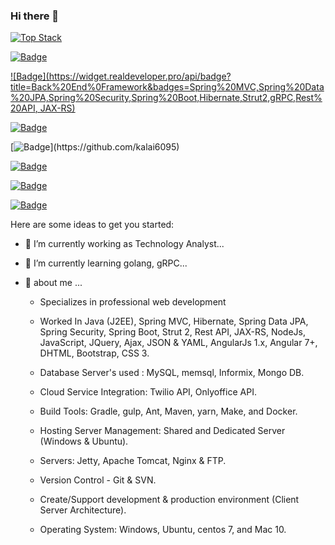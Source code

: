 ### Hi there 👋


[![Top Stack](https://widget.realdeveloper.pro/api/top?stack=Java,Node.js,Python)](https://github.com/kalai6095)

[![Badge](https://widget.realdeveloper.pro/api/badge?title=Languages&badges=Java,Node.js,Python,Golang,JavaScript,SQL)](https://github.com/kalai6095)

[![Badge](https://widget.realdeveloper.pro/api/badge?title=Back%20End%0Framework&badges=Spring%20MVC,Spring%20Data%20JPA,Spring%20Security,Spring%20Boot,Hibernate,Strut2,gRPC,Rest%20API, JAX-RS)](https://github.com/kalai6095)

[![Badge](https://widget.realdeveloper.pro/api/badge?title=Back%20End%0Framework&badges=Express.js,Angular,jQuery,Socket.io,Bootstrap)](https://github.com/kalai6095)

[![Badge](https://widget.realdeveloper.pro/api/badge?title=AWS&badges=IAM,EC2,EKS,Lambda,MSK,Secret/session%20Manager,SNS,SQS,SES,Cloudwatch,...)](https://github.com/kalai6095)

[![Badge](https://widget.realdeveloper.pro/api/badge?title=Database&badges=MySQL,Informix,memSQL,MongoDB)](https://github.com/kalai6095)

[![Badge](https://widget.realdeveloper.pro/api/badge?title=Build%20Tool&badges=Maven,Ant,Gradle,Make)](https://github.com/kalai6095)

[![Badge](https://widget.realdeveloper.pro/api/badge?title=CI&badges=Jenkin)](https://github.com/kalai6095)



Here are some ideas to get you started:

- 🔭 I’m currently working as  Technology Analyst...

- 🌱 I’m currently learning golang, gRPC...

<!-- - 👯 I’m looking to collaborate on ...
- 🤔 I’m looking for help with ...
- 📫 How to reach me: ...
- 😄 Pronouns: ...
- ⚡ Fun fact: ...
-->


- 💬 about me ...
     
     - Specializes in professional web development
     
     - Worked In Java (J2EE), Spring MVC, Hibernate, Spring Data JPA, Spring Security, Spring Boot, Strut 2, Rest API, JAX-RS, NodeJs, JavaScript, JQuery, Ajax, JSON & YAML, AngularJs 1.x, Angular 7+, DHTML, Bootstrap, CSS 3.

     - Database Server's used : MySQL, memsql, Informix, Mongo DB.
    
     - Cloud Service Integration: Twilio API, Onlyoffice API.

     - Build Tools: Gradle, gulp, Ant, Maven, yarn, Make, and Docker.
    
     - Hosting Server Management: Shared and Dedicated Server (Windows & Ubuntu).
    
     - Servers: Jetty, Apache Tomcat, Nginx & FTP.
    
     - Version Control - Git & SVN.

     - Create/Support development & production environment (Client Server Architecture).

     - Operating System: Windows, Ubuntu, centos 7, and Mac 10.
